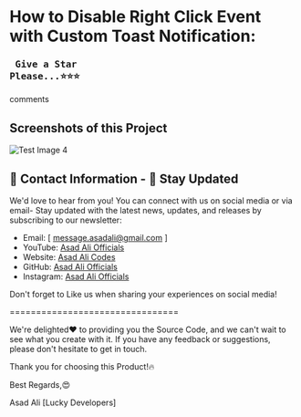 # How to Disable Right Click Event with Custom Toast Notification:

### <pre> Give a Star Please...⭐⭐⭐</pre>

<!-- - Live Preview: ➡️ [Click to Open](https://asadaliofficials.github.io/Responsive-Age-Calculator/) -->
<!-- - Youtube Tutorial: ➡️ [Click to Open](https://www.youtube.com/@asadali_officials/videos) -->

comments

## Screenshots of this Project

![Test Image 4](https://blogger.googleusercontent.com/img/b/R29vZ2xl/AVvXsEgj4cyBKbSS-_DUAk337ZaL__HL1W2DYaHN_sJrX63-Ctu2fEr9pf_6hfGRwlYGQHPP5FnpFAIao82XSfMOLhQ3VVKOlkPZKozFNTFjpjAQEjtFs4NPYzr0Yfg-WxLuNzD_vQUhntIUQsr1pa6IIga8LYBqArwymqU4qBoSxS91UavahateBRmkE2Ub09xD/w640-h360/disable%20right%20click%20thumbnail.png)

## 📧 Contact Information - 🌟 Stay Updated

We'd love to hear from you! You can connect with us on social media or
via email- Stay updated with the latest news, updates, and releases by
subscribing to our newsletter:

- Email: [ message.asadali@gmail.com ]
- YouTube: [Asad Ali Officials](https://www.youtube.com/@asadali_officials)
- Website: [Asad Ali Codes](https://asadalicodes.blogspot.com/)
- GitHub: [Asad Ali Officials](https://github.com/asadaliofficials)
- Instagram: [Asad Ali Officials](https://www.instagram.com/asadaliofficials)

Don't forget to Like us when sharing your experiences on social media!

================================

We're delighted❤️ to providing you the Source Code, and
we can't wait to see what you create with it. If you have any feedback
or suggestions, please don't hesitate to get in touch.

Thank you for choosing this Product!🔥

Best Regards,😍

Asad Ali [Lucky Developers]

##
